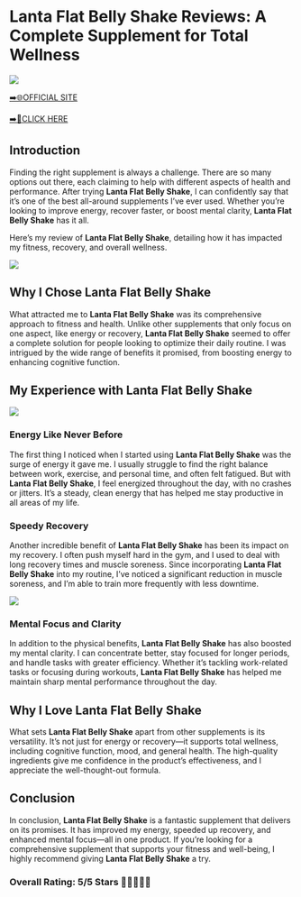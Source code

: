 # **Lanta Flat Belly Shake Reviews**: A Complete Supplement for Total Wellness

[![](https://static.vecteezy.com/system/resources/thumbnails/019/896/014/small/buy-now-gradient-button-with-cart-symbol-buy-now-illustration-png.png)](https://edetoop.top/lander/sugarpreland-1/lanta.html) 

[➡️🌐OFFICIAL SITE](https://edetoop.top/lander/sugarpreland-1/lanta.html) 

[➡️🔗CLICK HERE](https://edetoop.top/lander/sugarpreland-1/lanta.html) 


## Introduction

Finding the right supplement is always a challenge. There are so many options out there, each claiming to help with different aspects of health and performance. After trying **Lanta Flat Belly Shake**, I can confidently say that it’s one of the best all-around supplements I’ve ever used. Whether you’re looking to improve energy, recover faster, or boost mental clarity, **Lanta Flat Belly Shake** has it all.

Here’s my review of **Lanta Flat Belly Shake**, detailing how it has impacted my fitness, recovery, and overall wellness.

[![](https://wallpapers.com/images/hd/red-order-now-button-udg4jcj4arvn8b0n-2.png)](https://edetoop.top/lander/sugarpreland-1/lanta.html)  

## Why I Chose **Lanta Flat Belly Shake**

What attracted me to **Lanta Flat Belly Shake** was its comprehensive approach to fitness and health. Unlike other supplements that only focus on one aspect, like energy or recovery, **Lanta Flat Belly Shake** seemed to offer a complete solution for people looking to optimize their daily routine. I was intrigued by the wide range of benefits it promised, from boosting energy to enhancing cognitive function.

## My Experience with **Lanta Flat Belly Shake**

[![](https://static.vecteezy.com/system/resources/thumbnails/019/896/014/small/buy-now-gradient-button-with-cart-symbol-buy-now-illustration-png.png)](https://edetoop.top/lander/sugarpreland-1/lanta.html)

### Energy Like Never Before

The first thing I noticed when I started using **Lanta Flat Belly Shake** was the surge of energy it gave me. I usually struggle to find the right balance between work, exercise, and personal time, and often felt fatigued. But with **Lanta Flat Belly Shake**, I feel energized throughout the day, with no crashes or jitters. It’s a steady, clean energy that has helped me stay productive in all areas of my life.

### Speedy Recovery

Another incredible benefit of **Lanta Flat Belly Shake** has been its impact on my recovery. I often push myself hard in the gym, and I used to deal with long recovery times and muscle soreness. Since incorporating **Lanta Flat Belly Shake** into my routine, I’ve noticed a significant reduction in muscle soreness, and I’m able to train more frequently with less downtime.

[![](https://wallpapers.com/images/hd/red-order-now-button-udg4jcj4arvn8b0n-2.png)](https://edetoop.top/lander/sugarpreland-1/lanta.html)  

### Mental Focus and Clarity

In addition to the physical benefits, **Lanta Flat Belly Shake** has also boosted my mental clarity. I can concentrate better, stay focused for longer periods, and handle tasks with greater efficiency. Whether it’s tackling work-related tasks or focusing during workouts, **Lanta Flat Belly Shake** has helped me maintain sharp mental performance throughout the day.

## Why I Love **Lanta Flat Belly Shake**

What sets **Lanta Flat Belly Shake** apart from other supplements is its versatility. It’s not just for energy or recovery—it supports total wellness, including cognitive function, mood, and general health. The high-quality ingredients give me confidence in the product’s effectiveness, and I appreciate the well-thought-out formula.

## Conclusion

In conclusion, **Lanta Flat Belly Shake** is a fantastic supplement that delivers on its promises. It has improved my energy, speeded up recovery, and enhanced mental focus—all in one product. If you’re looking for a comprehensive supplement that supports your fitness and well-being, I highly recommend giving **Lanta Flat Belly Shake** a try.

### Overall Rating: 5/5 Stars 🌟🌟🌟🌟🌟
